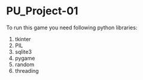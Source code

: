# PU_Project-01
To run this game you need following python libraries:
1) tkinter
2) PIL
3) sqlite3
4) pygame
5) random
6) threading
